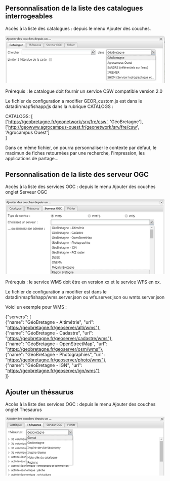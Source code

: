 ## Personnalisation de la liste des catalogues interrogeables

Accès à la liste des catalogues : depuis le menu Ajouter des couches.

![](/assets/listing_csw.PNG)

Prérequis : le catalogue doit fournir un service CSW compatible version 2.0

Le fichier de configuration a modifier GEOR\_custom.js est dans le datadir/mapfishapp/js dans la rubrique CATALOGS :

CATALOGS: \[  
        \['https://geobretagne.fr/geonetwork/srv/fre/csw', 'GéoBretagne'\],  
        \['http://geowww.agrocampus-ouest.fr/geonetwork/srv/fre/csw', 'Agrocampus Ouest'\]  
\]

Dans ce même fichier, on pourra personnaliser le contexte par défaut, le maximun de fiches retournées par une recherche, l'impression, les applications de partage...

## Personnalisation de la liste des serveur OGC

Accès à la liste des services OGC : depuis le menu Ajouter des couches onglet Serveur OGC

![](/assets/listing_wms.PNG)

Prérequis : le service WMS doit être en version xx et le service WFS en xx.

Le fichier de configuration a modifier est dans le datadir/mapfishapp/wms.server.json ou wfs.server.json ou wmts.server.json

Voici un exemple pour WMS :

{"servers": \[  
    {"name": "GéoBretagne - Altimétrie", "url": "https://geobretagne.fr/geoserver/alti/wms"},  
    {"name": "GéoBretagne - Cadastre", "url": "https://geobretagne.fr/geoserver/cadastre/wms"},  
    {"name": "GéoBretagne - OpenStreetMap", "url": "https://geobretagne.fr/geoserver/osm/wms"},  
    {"name": "GéoBretagne - Photographies", "url": "https://geobretagne.fr/geoserver/photo/wms"},  
    {"name": "GéoBretagne - IGN", "url": "https://geobretagne.fr/geoserver/ign/wms"}  
\]}

## Ajouter un thésaurus

Accès à la liste des services OGC : depuis le menu Ajouter des couches onglet Thesaurus

![](/assets/listing_thesaurus.PNG)

